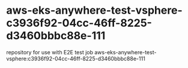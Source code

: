 # aws-eks-anywhere-test-vsphere-c3936f92-04cc-46ff-8225-d3460bbbc88e-111
repository for use with E2E test job aws-eks-anywhere-test-vsphere:c3936f92-04cc-46ff-8225-d3460bbbc88e-111
